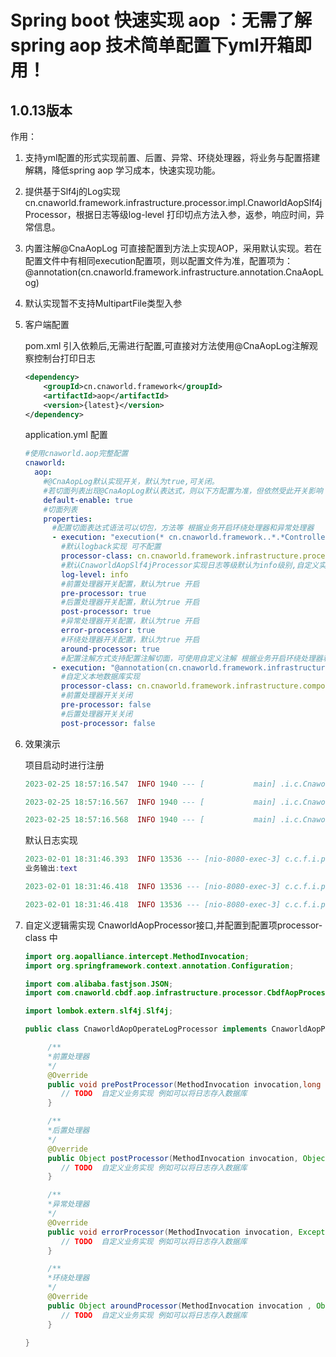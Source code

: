 # Spring boot 快速实现 aop ：无需了解 spring aop 技术简单配置下yml开箱即用！
## 1.0.13版本 

作用：
1. 支持yml配置的形式实现前置、后置、异常、环绕处理器，将业务与配置搭建解耦，降低spring aop 学习成本，快速实现功能。

2. 提供基于Slf4j的Log实现cn.cnaworld.framework.infrastructure.processor.impl.CnaworldAopSlf4jProcessor，根据日志等级log-level 打印切点方法入参，返参，响应时间，异常信息。

3. 内置注解@CnaAopLog 可直接配置到方法上实现AOP，采用默认实现。若在配置文件中有相同execution配置项，则以配置文件为准，配置项为：@annotation(cn.cnaworld.framework.infrastructure.annotation.CnaAopLog)

4. 默认实现暂不支持MultipartFile类型入参

5. 客户端配置

   pom.xml 引入依赖后,无需进行配置,可直接对方法使用@CnaAopLog注解观察控制台打印日志

   ```xml
   <dependency>
       <groupId>cn.cnaworld.framework</groupId>
       <artifactId>aop</artifactId>
       <version>{latest}</version>
   </dependency>
   ```

   application.yml 配置

   ```yaml
   #使用cnaworld.aop完整配置
   cnaworld:
     aop:
       #@CnaAopLog默认实现开关，默认为true,可关闭。
       #若切面列表出现@CnaAopLog默认表达式，则以下方配置为准，但依然受此开关影响
       default-enable: true
       #切面列表
       properties:
         #配置切面表达式语法可以切包，方法等 根据业务开启环绕处理器和异常处理器
         - execution: "execution(* cn.cnaworld.framework..*.*Controller.*(..))"
           #默认logback实现 可不配置
           processor-class: cn.cnaworld.framework.infrastructure.processor.impl.CnaworldAopSlf4jProcessor
           #默认CnaworldAopSlf4jProcessor实现日志等级默认为info级别,自定义实现无效
           log-level: info
           #前置处理器开关配置，默认为true 开启
           pre-processor: true
           #后置处理器开关配置，默认为true 开启
           post-processor: true
           #异常处理器开关配置，默认为true 开启
           error-processor: true
           #环绕处理器开关配置，默认为true 开启
           around-processor: true
           #配置注解方式支持配置注解切面，可使用自定义注解 根据业务开启环绕处理器和异常处理器
         - execution: "@annotation(cn.cnaworld.framework.infrastructure.annotation.CnaAopLog)"
           #自定义本地数据库实现
           processor-class: cn.cnaworld.framework.infrastructure.component.operatelog.CnaworldAopOperateLogProcessor
           #前置处理器开关关闭
           pre-processor: false
           #后置处理器开关关闭
           post-processor: false
   ```

6. 效果演示

   项目启动时进行注册

   ```lua
   2023-02-25 18:57:16.547  INFO 1940 --- [           main] .i.c.CnaworldAopBeanFactoryPostProcessor : cna-aop register CnaworldAopBeanFactoryPostProcessor start
   
   2023-02-25 18:57:16.567  INFO 1940 --- [           main] .i.c.CnaworldAopBeanFactoryPostProcessor : cna-aop register @annotation(cn.cnaworld.framework.infrastructure.annotation.CnaAopLog) success
   
   2023-02-25 18:57:16.568  INFO 1940 --- [           main] .i.c.CnaworldAopBeanFactoryPostProcessor : cna-aop register CnaworldAopBeanFactoryPostProcessor finish
   ```

   

   默认日志实现

   ```lua
   2023-02-01 18:31:46.393  INFO 13536 --- [nio-8080-exec-3] c.c.f.i.p.i.CnaworldAopSlf4jProcessor    : 前置处理器|方法名：cn.cnaworld.cnaworldaoptest.api.TestApi.test,入参：["text"]
   业务输出:text
   
   2023-02-01 18:31:46.418  INFO 13536 --- [nio-8080-exec-3] c.c.f.i.p.i.CnaworldAopSlf4jProcessor    : 后置处理器|方法名：cn.cnaworld.cnaworldaoptest.api.TestApi.test,入参：["text"],反参："return : text"
   
   2023-02-01 18:31:46.418  INFO 13536 --- [nio-8080-exec-3] c.c.f.i.p.i.CnaworldAopSlf4jProcessor    : 环绕处理器|方法名：cn.cnaworld.cnaworldaoptest.api.TestApi.test,执行时间：81毫秒,入参：["text"],返参："return : text"
   ```

7. 自定义逻辑需实现 CnaworldAopProcessor接口,并配置到配置项processor-class 中

   ```java
   import org.aopalliance.intercept.MethodInvocation;
   import org.springframework.context.annotation.Configuration;
   
   import com.alibaba.fastjson.JSON;
   import com.cnaworld.cbdf.aop.infrastructure.processor.CbdfAopProcessor;
   
   import lombok.extern.slf4j.Slf4j;
   
   public class CnaworldAopOperateLogProcessor implements CnaworldAopProcessor{
   
        /**
        *前置处理器
        */
        @Override
        public void prePostProcessor(MethodInvocation invocation,long stime) {
           // TODO  自定义业务实现 例如可以将日志存入数据库
        }
   
        /**
        *后置处理器
        */
        @Override
        public Object postProcessor(MethodInvocation invocation, Object returnObject,long stime,long etime) {
           // TODO  自定义业务实现 例如可以将日志存入数据库
        }
   
        /**
        *异常处理器
        */
        @Override
        public void errorProcessor(MethodInvocation invocation, Exception e, long stime, long etime) {
           // TODO  自定义业务实现 例如可以将日志存入数据库
        }
   
        /**
        *环绕处理器
        */
        @Override
        public Object aroundProcessor(MethodInvocation invocation , Object returnObject, long stime, long etime) {
           // TODO  自定义业务实现 例如可以将日志存入数据库
        }
   	
   }
   ```
